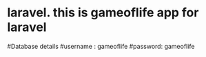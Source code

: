 # laravel. this is gameoflife app for laravel


#Database details 
#username : gameoflife 
#password: gameoflife 


